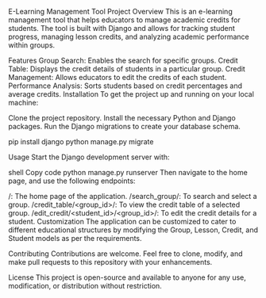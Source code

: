 E-Learning Management Tool
Project Overview
This is an e-learning management tool that helps educators to manage academic credits for students. The tool is built with Django and allows for tracking student progress, managing lesson credits, and analyzing academic performance within groups.

Features
Group Search: Enables the search for specific groups.
Credit Table: Displays the credit details of students in a particular group.
Credit Management: Allows educators to edit the credits of each student.
Performance Analysis: Sorts students based on credit percentages and average credits.
Installation
To get the project up and running on your local machine:

Clone the project repository.
Install the necessary Python and Django packages.
Run the Django migrations to create your database schema.

pip install django
python manage.py migrate

Usage
Start the Django development server with:

shell
Copy code
python manage.py runserver
Then navigate to the home page, and use the following endpoints:

/: The home page of the application.
/search_group/: To search and select a group.
/credit_table/<group_id>/: To view the credit table of a selected group.
/edit_credit/<student_id>/<group_id>/: To edit the credit details for a student.
Customization
The application can be customized to cater to different educational structures by modifying the Group, Lesson, Credit, and Student models as per the requirements.

Contributing
Contributions are welcome. Feel free to clone, modify, and make pull requests to this repository with your enhancements.

License
This project is open-source and available to anyone for any use, modification, or distribution without restriction.
